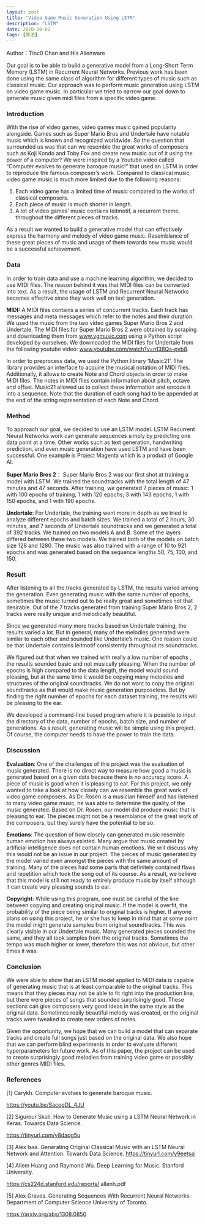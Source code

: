 ```yaml
---
layout: post
title: "Video Game Music Generation Using LSTM"
description: "LSTM"
date: 2020-10-02
tags: [算法]
---
```


Author：Tinc0 Chan and His Alienware

Our goal is to be able to build a generative model from a Long-Short Term Memory (LSTM) in Recurrent
Neural Networks. Previous work has been done using the same class of algorithm for different types of music
such as classical music. Our approach was to perform music generation using LSTM on video game music.
In particular we tried to narrow our goal down to generate music given midi files from a specific video game.

<!--more-->

### Introduction

With the rise of video games, video games music gained popularity alongside. Games such as Super
Mario Bros and Undertale have notable music which is known and recognized worldwide. So the question that surrounded us was that can we resemble the great works of composers such as Koji Kondo
and Toby Fox and create new music out of it using the power of a computer?
We were inspired by a Youtube video called “Computer evolves to generate baroque music!” that used
an LSTM in order to reproduce the famous composer’s work. Compared to classical music, video
game music is much more limited due to the following
reasons:

1. Each video game has a limited time of music compared to the works of classical composers.
2. Each piece of music is much shorter in length.
3. A lot of video games’ music contains leitmotif, a recurrent theme, throughout the different
pieces of tracks.

As a result we wanted to build a generative model that can effectively express the harmony and melody of video game music. Resemblance of these great pieces of music and usage of them towards new music would be a successful achievement.

### Data

In order to train data and use a machine learning algorithm, we decided to use MIDI files. The reason behind it was that MIDI files can be converted into text. As a result, the usage of LSTM and Recurrent Neural Networks becomes effective since they work well on text generation.

**MIDI:**  A MIDI files contains a series of concurrent tracks. Each track has messages and meta messages which refer to the notes and their duration. We used the music from the two video games Super Mario Bros 2 and Undertale. The MIDI files for Super Mario Bros 2 were obtained by scraping and downloading them from www.vgmusic.com using a Python script developed by ourselves. We downloaded the MIDI files for Undertale from the following youtube video: www.youtube.com/watch?v=n138Qs-pvb8.

In order to preprocess data, we used the Python library ‘Music21’. The library provides an interface to acquire the musical notation of MIDI files. Additionally, it allows to create Note and Chord objects in order to make MIDI files. The notes in MIDI files contain information about pitch, octave and offset. Music21 allowed us to collect these information and encode it into a sequence. Note that the duration of each song had to be appended at the end of the string representation of each Note and Chord.

### Method

To approach our goal, we decided to use an LSTM model. LSTM Recurrent Neural Networks work can generate sequences simply by predicting one data point at a time. Other works such as text generation, handwriting prediction, and even music generation have used LSTM and have been successful. One example is Project Magenta which is a product of Google AI.

**Super Mario Bros 2**： Super Mario Bros 2 was our first shot at training a model with LSTM. We trained the soundtracks with the total length of 47 minutes and 47 seconds. After training, we generated 7 pieces of music: 1 with 100 epochs of training, 1 with 120 epochs, 3 with 143 epochs, 1 with 150 epochs, and 1 with 190 epochs.

**Undertale**: For Undertale, the training went more in depth as we tried to analyze different epochs and batch sizes. We trained a total of 2 hours, 30 minutes, and 7 seconds of Undertale soundtracks and we generated a total of 392 tracks. We trained on two models A and B. Some of the layers differed between these two models. We trained both of the models on batch size 128 and 1280. The music was also trained with a range of 10 to 921 epochs and was generated based on the sequence lengths 50, 75, 100, and 150.

### Result

After listening to all the tracks generated by LSTM, the results varied among the generation. Even generating music with the same number of epochs, sometimes the music turned out to be really great and sometimes not that desirable. Out of the 7 tracks generated from training Super Mario Bros 2, 2 tracks were really unique and melodically beautiful. 

Since we generated many more tracks based on Undertale training, the results varied a lot. But in general, many of the melodies generated were similar to each other and sounded like Undertale’s music. One reason could be that Undertale contains leitmotif consistently throughout its soundtracks. 

We figured out that when we trained with really a low number of epochs , the results sounded basic and not musically pleasing. When the number of epochs is high compared to the data length, the model would sound pleasing, but at the same time it would be copying many melodies and structures of the original soundtracks. We do not want to copy the original soundtracks as that would make music generation purposeless. But by finding the right number of epochs for each dataset training, the results will be pleasing to the ear. 

We developed a command-line based program where it is possible to input the directory of the data, number of epochs, batch size, and number of generations. As a result, generating music will be simple using this project. Of course, the computer needs to have the power to train the data. 

### Discussion

**Evaluation**: One of the challenges of this project was the evaluation of music generated. There is no direct way to measure how good a music is generated based on a given data because there is no accuracy score. A piece of music is good when it is pleasing to ear. For this project, we only wanted to take a look at how closely can we resemble the great work of video game composers. As Dr. Rosen is a musician himself and has listened to many video game music, he was able to determine the quality of the music generated. Based on Dr. Rosen, our model did produce music that is pleasing to ear. The pieces might not be a resemblance of the great work of the composers, but they surely have the potential to be so.

**Emotions**: The question of how closely can generated music resemble human emotion has always existed. Many argue that music created by artificial intelligence does not contain human emotions. We will discuss why this would not be an issue in our project. The pieces of music generated by the model varied even amongst the pieces with the same amount of training. Many of the pieces had some parts that definitely contained flaws and repetition which took the song out of its course. As a result, we believe that this model is still not ready to entirely produce music by itself although it can create very pleasing sounds to ear.

**Copyright**: While using this program, one must be careful of the line between copying and creating original music. If the model is overfit, the probability of the piece being similar to original tracks is higher. If anyone plans on using this project, he or she has to keep in mind that at some point the model might generate samples from original soundtracks. This was clearly visible in our Undertale music. Many generated pieces sounded the same, and they all took samples from the original tracks. Sometimes the tempo was much higher or lower, therefore this was not obvious, but other times it was.

### Conclusion

We were able to show that an LSTM model applied to MIDI data is capable of generating music that is at least comparable to the original tracks. This means that they pieces may not be able to fit right into the production line, but there were pieces of songs that sounded surprisingly good. These sections can give composers very good ideas in the same style as the original data. Sometimes really beautiful melody was created, or the original tracks were tweaked to create new orders of notes. 

Given the opportunity, we hope that we can build a model that can separate tracks and create full songs just based on the original data. We also hope that we can perform blind experiments in order to evaluate different hyperparameters for future work. As of this paper, the project can be used to create surprisingly good melodies from training video game or possibly other genres MIDI files.

### References

[1] Carykh. Computer evolves to generate baroque music.

 https://youtu.be/SacogDL_4JU 

[2] Sigurour Skuli. How to Generate Music using a LSTM Neural Network in Keras. Towards Data Science. 

https://tinyurl.com/y8dapg5u 

[3] Alex Issa. Generating Original Classical Music with an LSTM Neural Network and Attention. Towards Data Science. https://tinyurl.com/y9eetsal 

[4] Allem Huang and Raymond Wu. Deep Learning for Music. Stanford University.

 https://cs224d.stanford.edu/reports/ allenh.pdf 

[5] Alex Graves. Generating Sequences With Recurrent Neural Networks. Department of Computer Science University of Toronto. 

https://arxiv.org/abs/1308.0850
